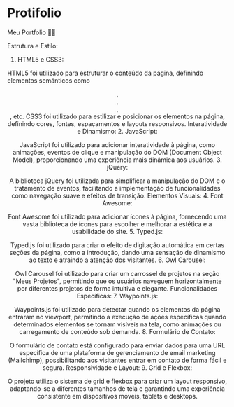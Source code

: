 # Protifolio
Meu Portfolio 👨‍💻

Estrutura e Estilo:
1. HTML5 e CSS3:

HTML5 foi utilizado para estruturar o conteúdo da página, definindo elementos semânticos como <header>, <nav>, <section>, <footer>, etc.
CSS3 foi utilizado para estilizar e posicionar os elementos na página, definindo cores, fontes, espaçamentos e layouts responsivos.
Interatividade e Dinamismo:
2. JavaScript:

JavaScript foi utilizado para adicionar interatividade à página, como animações, eventos de clique e manipulação do DOM (Document Object Model), proporcionando uma experiência mais dinâmica aos usuários.
3. jQuery:

A biblioteca jQuery foi utilizada para simplificar a manipulação do DOM e o tratamento de eventos, facilitando a implementação de funcionalidades como navegação suave e efeitos de transição.
Elementos Visuais:
4. Font Awesome:

Font Awesome foi utilizado para adicionar ícones à página, fornecendo uma vasta biblioteca de ícones para escolher e melhorar a estética e a usabilidade do site.
5. Typed.js:

Typed.js foi utilizado para criar o efeito de digitação automática em certas seções da página, como a introdução, dando uma sensação de dinamismo ao texto e atraindo a atenção dos visitantes.
6. Owl Carousel:

Owl Carousel foi utilizado para criar um carrossel de projetos na seção "Meus Projetos", permitindo que os usuários naveguem horizontalmente por diferentes projetos de forma intuitiva e elegante.
Funcionalidades Específicas:
7. Waypoints.js:

Waypoints.js foi utilizado para detectar quando os elementos da página entraram no viewport, permitindo a execução de ações específicas quando determinados elementos se tornam visíveis na tela, como animações ou carregamento de conteúdo sob demanda.
8. Formulário de Contato:

O formulário de contato está configurado para enviar dados para uma URL específica de uma plataforma de gerenciamento de email marketing (Mailchimp), possibilitando aos visitantes entrar em contato de forma fácil e segura.
Responsividade e Layout:
9. Grid e Flexbox:

O projeto utiliza o sistema de grid e flexbox para criar um layout responsivo, adaptando-se a diferentes tamanhos de tela e garantindo uma experiência consistente em dispositivos móveis, tablets e desktops.

